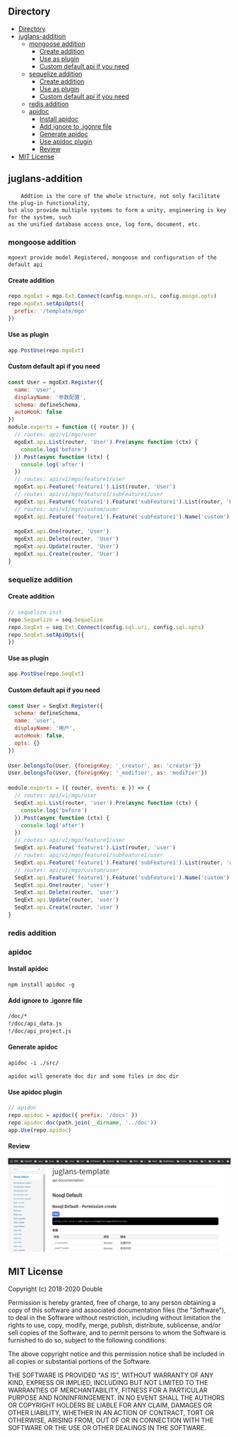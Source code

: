 ## Directory

<!-- TOC -->

- [Directory](#directory)
- [juglans-addition](#juglans-addition)
    - [mongoose addition](#mongoose-addition)
        - [Create addition](#create-addition)
        - [Use as plugin](#use-as-plugin)
        - [Custom default api if you need](#custom-default-api-if-you-need)
    - [sequelize addition](#sequelize-addition)
        - [Create addition](#create-addition-1)
        - [Use as plugin](#use-as-plugin-1)
        - [Custom default api if you need](#custom-default-api-if-you-need-1)
    - [redis addition](#redis-addition)
    - [apidoc](#apidoc)
        - [Install apidoc](#install-apidoc)
        - [Add ignore to .igonre file](#add-ignore-to-igonre-file)
        - [Generate apidoc](#generate-apidoc)
        - [Use apidoc plugin](#use-apidoc-plugin)
        - [Review](#review)
- [MIT License](#mit-license)

<!-- /TOC -->
## juglans-addition

        Addtion is the core of the whole structure, not only facilitate the plug-in functionality,
    but also provide multiple systems to form a unity, engineering is key for the system, such
    as the unified database access once, log form, document, etc.
### mongoose addition

    mgoext provide model Registered, mongoose and configuration of the default api
#### Create addition

```javascript
repo.mgoExt = mgo.Ext.Connect(config.mongo.uri, config.mongo.opts)
repo.mgoExt.setApiOpts({
  prefix: '/template/mgo'
})
```
#### Use as plugin
```javascript
app.PostUse(repo.mgoExt)
```

#### Custom default api if you need
```javascript
const User = mgoExt.Register({
  name: 'User',
  displayName: '参数配置',
  schema: defineSchema,
  autoHook: false
})
module.exports = function ({ router }) {
  // routes: api/v1/mgo/user
  mgoExt.api.List(router, 'User').Pre(async function (ctx) {
    console.log('before')
  }).Post(async function (ctx) {
    console.log('after')
  })
  // routes: api/v1/mgo/feature1/user
  mgoExt.api.Feature('feature1').List(router, 'User')
  // routes: api/v1/mgo/feature1/subFeature1/user
  mgoExt.api.Feature('feature1').Feature('subFeature1').List(router, 'User')
  // routes: api/v1/mgo/custom/user
  mgoExt.api.Feature('feature1').Feature('subFeature1').Name('custom').List(router, 'User')

  mgoExt.api.One(router, 'User')
  mgoExt.api.Delete(router, 'User')
  mgoExt.api.Update(router, 'User')
  mgoExt.api.Create(router, 'User')
}
```

### sequelize addition

#### Create addition

```javascript
// sequelize init
repo.Sequelize = seq.Sequelize
repo.SeqExt = seq.Ext.Connect(config.sql.uri, config.sql.opts)
repo.SeqExt.setApiOpts({
})
```
#### Use as plugin
```javascript
app.PostUse(repo.SeqExt)
```

#### Custom default api if you need

```javascript
const User = SeqExt.Register({
  schema: defineSchema,
  name: 'user',
  displayName: '用户',
  autoHook: false,
  opts: {}
})

User.belongsTo(User, {foreignKey: '_creator', as: 'creator'})
User.belongsTo(User, {foreignKey: '_modifier', as: 'modifier'})

module.exports = ({ router, events: e }) => {
  // routes: api/v1/mgo/user
  SeqExt.api.List(router, 'user').Pre(async function (ctx) {
    console.log('before')
  }).Post(async function (ctx) {
    console.log('after')
  })
  // routes: api/v1/mgo/feature1/user
  SeqExt.api.Feature('feature1').List(router, 'user')
  // routes: api/v1/mgo/feature1/subFeature1/user
  SeqExt.api.Feature('feature1').Feature('subFeature1').List(router, 'user')
  // routes: api/v1/mgo/custom/user
  SeqExt.api.Feature('feature1').Feature('subFeature1').Name('custom').List(router, 'user')
  SeqExt.api.One(router, 'user')
  SeqExt.api.Delete(router, 'user')
  SeqExt.api.Update(router, 'user')
  SeqExt.api.Create(router, 'user')
}
```

### redis addition

### apidoc

#### Install apidoc
```shell
npm install apidoc -g
```
#### Add ignore to .igonre file
```txt
/doc/*
!/doc/api_data.js
!/doc/api_project.js
```
#### Generate apidoc 

```shell
apidoc -i ./src/
```
	apidoc will generate doc dir and some files in doc dir

#### Use apidoc plugin

```javascript
// apidoc
repo.apidoc = apidoc({ prefix: '/docs' })
repo.apidoc.doc(path.join(__dirname, '../doc'))
app.Use(repo.apidoc)
```
#### Review
![Juglans flash](./asserts/apidoc.png)


## MIT License

Copyright (c) 2018-2020 Double

Permission is hereby granted, free of charge, to any person obtaining a copy
of this software and associated documentation files (the "Software"), to deal
in the Software without restriction, including without limitation the rights
to use, copy, modify, merge, publish, distribute, sublicense, and/or sell
copies of the Software, and to permit persons to whom the Software is
furnished to do so, subject to the following conditions:

The above copyright notice and this permission notice shall be included in all
copies or substantial portions of the Software.

THE SOFTWARE IS PROVIDED "AS IS", WITHOUT WARRANTY OF ANY KIND, EXPRESS OR
IMPLIED, INCLUDING BUT NOT LIMITED TO THE WARRANTIES OF MERCHANTABILITY,
FITNESS FOR A PARTICULAR PURPOSE AND NONINFRINGEMENT. IN NO EVENT SHALL THE
AUTHORS OR COPYRIGHT HOLDERS BE LIABLE FOR ANY CLAIM, DAMAGES OR OTHER
LIABILITY, WHETHER IN AN ACTION OF CONTRACT, TORT OR OTHERWISE, ARISING FROM,
OUT OF OR IN CONNECTION WITH THE SOFTWARE OR THE USE OR OTHER DEALINGS IN THE
SOFTWARE.
